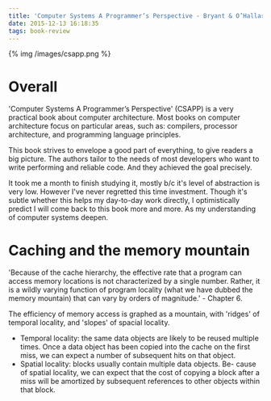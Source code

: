 ```yaml
---
title: 'Computer Systems A Programmer’s Perspective - Bryant & O’Hallaron'
date: 2015-12-13 16:18:35
tags: book-review
---
```


{% img /images/csapp.png %}

Overall
===
'Computer Systems A Programmer’s Perspective' (CSAPP) is a very practical book about computer architecture. Most books on computer architecture focus on particular areas, such as: compilers, processor architecture, and programming language principles.

This book strives to envelope a good part of everything, to give readers a big picture. The authors tailor to the needs of most developers who want to write performing and reliable code. And they achieved the goal precisely.

It took me a month to finish studying it, mostly b/c it's level of abstraction is very low. However I've never regretted this time investment. Though it's subtle whether this helps my day-to-day work directly, I optimistically predict I will come back to this book more and more. As my understanding of computer systems deepen.

Caching and the memory mountain
===
'Because of the cache hierarchy, the effective rate that a program can access memory locations is not characterized by a single number. Rather, it is a wildly varying function of program locality (what we have dubbed the memory mountain) that can vary by orders of magnitude.' - Chapter 6. 

The efficiency of memory access is graphed as a mountain, with 'ridges' of temporal locality, and 'slopes' of spacial locality. 

- Temporal locality: the same data objects are likely to be reused multiple times. Once a data object has been copied into the cache on the first miss, we can expect a number of subsequent hits on that object. 
- Spatial locality: blocks usually contain multiple data objects. Be- cause of spatial locality, we can expect that the cost of copying a block after a miss will be amortized by subsequent references to other objects within that block.
